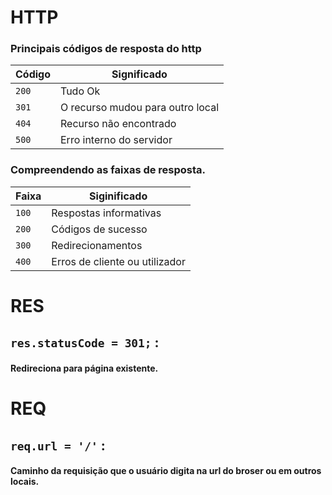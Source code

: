 # HTTP
<a id="HTTP"></a>

### Principais códigos de resposta do http

|Código|Significado|
|------|-----------|
|``200``|Tudo Ok|
|``301``|O recurso mudou para outro local|
|``404``|Recurso não encontrado|
|``500``|Erro interno do servidor|

### Compreendendo as faixas de resposta.

|Faixa|Siginificado|
|-----|------------|
|``100``|Respostas informativas|
|``200``|Códigos de sucesso|
|``300``|Redirecionamentos|
|``400``|Erros de cliente ou utilizador|

# RES
<a id="RES"></a>

## ``res.statusCode = 301;`` :
#### Redireciona para página existente.

# REQ
<a id="REQ"> </a>

## `req.url = '/'` :
#### Caminho da requisição que o usuário digita na url do broser ou em outros locais.